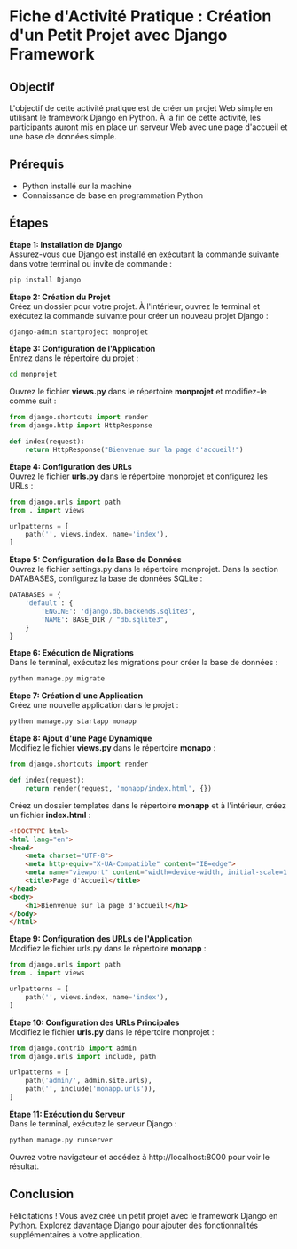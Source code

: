# Fiche d'Activité Pratique : Création d'un Petit Projet avec Django Framework
## Objectif
L'objectif de cette activité pratique est de créer un projet Web simple en utilisant le framework Django en Python. À la fin de cette activité, les participants auront mis en place un serveur Web avec une page d'accueil et une base de données simple.

## Prérequis
* Python installé sur la machine
* Connaissance de base en programmation Python
## Étapes
**Étape 1: Installation de Django**  
Assurez-vous que Django est installé en exécutant la commande suivante dans votre terminal ou invite de commande :
```bash
pip install Django
```
**Étape 2: Création du Projet**  
Créez un dossier pour votre projet. À l'intérieur, ouvrez le terminal et exécutez la commande suivante pour créer un nouveau projet Django :
```bash
django-admin startproject monprojet
```
**Étape 3: Configuration de l'Application**  
Entrez dans le répertoire du projet :
```bash
cd monprojet
```
Ouvrez le fichier **views.py** dans le répertoire **monprojet** et modifiez-le comme suit :
```python
from django.shortcuts import render
from django.http import HttpResponse

def index(request):
    return HttpResponse("Bienvenue sur la page d'accueil!")
```
**Étape 4:  Configuration des URLs**  
Ouvrez le fichier **urls.py** dans le répertoire monprojet et configurez les URLs :
```python
from django.urls import path
from . import views

urlpatterns = [
    path('', views.index, name='index'),
]
```
**Étape 5: Configuration de la Base de Données**  
Ouvrez le fichier settings.py dans le répertoire monprojet. Dans la section DATABASES, configurez la base de données SQLite :
```python
DATABASES = {
    'default': {
        'ENGINE': 'django.db.backends.sqlite3',
        'NAME': BASE_DIR / "db.sqlite3",
    }
}
```

**Étape 6: Exécution de Migrations**  
Dans le terminal, exécutez les migrations pour créer la base de données :
```bash
python manage.py migrate
```
**Étape 7: Création d'une Application**  
Créez une nouvelle application dans le projet :
```bash
python manage.py startapp monapp
```
**Étape 8: Ajout d'une Page Dynamique**  
Modifiez le fichier **views.py** dans le répertoire **monapp** :
```python
from django.shortcuts import render

def index(request):
    return render(request, 'monapp/index.html', {})
```

Créez un dossier templates dans le répertoire **monapp** et à l'intérieur, créez un fichier **index.html** :
```html
<!DOCTYPE html>
<html lang="en">
<head>
    <meta charset="UTF-8">
    <meta http-equiv="X-UA-Compatible" content="IE=edge">
    <meta name="viewport" content="width=device-width, initial-scale=1.0">
    <title>Page d'Accueil</title>
</head>
<body>
    <h1>Bienvenue sur la page d'accueil!</h1>
</body>
</html>
```

**Étape 9: Configuration des URLs de l'Application**  
Modifiez le fichier urls.py dans le répertoire **monapp** :
```python
from django.urls import path
from . import views

urlpatterns = [
    path('', views.index, name='index'),
]
```

**Étape 10: Configuration des URLs Principales**  
Modifiez le fichier **urls.py** dans le répertoire monprojet :
```python
from django.contrib import admin
from django.urls import include, path

urlpatterns = [
    path('admin/', admin.site.urls),
    path('', include('monapp.urls')),
]
```
**Étape 11: Exécution du Serveur**  
Dans le terminal, exécutez le serveur Django :
```bash
python manage.py runserver
```
Ouvrez votre navigateur et accédez à http://localhost:8000 pour voir le résultat.
## Conclusion
Félicitations ! Vous avez créé un petit projet avec le framework Django en Python. Explorez davantage Django pour ajouter des fonctionnalités supplémentaires à votre application.
